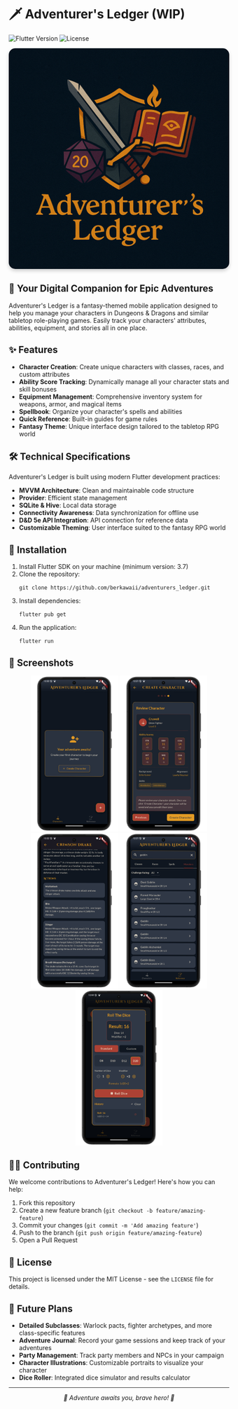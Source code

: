 # 🗡️ Adventurer's Ledger (WIP)

![Flutter Version](https://img.shields.io/badge/Flutter-3.7+-blue.svg)
![License](https://img.shields.io/badge/License-MIT-green.svg)

<p align="center">
  <img src="assets/images/adventurersLedger.png" alt="Adventurer's Ledger" width="600" style="border-radius: 15px; box-shadow: 0 4px 8px rgba(0,0,0,0.2);" />
</p>

## 📜 Your Digital Companion for Epic Adventures

Adventurer's Ledger is a fantasy-themed mobile application designed to help you manage your characters in Dungeons & Dragons and similar tabletop role-playing games. Easily track your characters' attributes, abilities, equipment, and stories all in one place.

## ✨ Features

- **Character Creation**: Create unique characters with classes, races, and custom attributes
- **Ability Score Tracking**: Dynamically manage all your character stats and skill bonuses
- **Equipment Management**: Comprehensive inventory system for weapons, armor, and magical items
- **Spellbook**: Organize your character's spells and abilities
- **Quick Reference**: Built-in guides for game rules
- **Fantasy Theme**: Unique interface design tailored to the tabletop RPG world

## 🛠️ Technical Specifications

Adventurer's Ledger is built using modern Flutter development practices:

- **MVVM Architecture**: Clean and maintainable code structure
- **Provider**: Efficient state management
- **SQLite & Hive**: Local data storage
- **Connectivity Awareness**: Data synchronization for offline use
- **D&D 5e API Integration**: API connection for reference data
- **Customizable Theming**: User interface suited to the fantasy RPG world

## 🚀 Installation

1. Install Flutter SDK on your machine (minimum version: 3.7)
2. Clone the repository:
   ```
   git clone https://github.com/berkawaii/adventurers_ledger.git
   ```
3. Install dependencies:
   ```
   flutter pub get
   ```
4. Run the application:
   ```
   flutter run
   ```

## 📱 Screenshots

<p align="center">
  <img src="assets/screenshots/homepage.png" alt="Character List" width="200" />
  <img src="assets/screenshots/character_creation.png" alt="Character Creation" width="200" /> 
  <img src="assets/screenshots/monster_details.png" alt="Monster Details" width="200" />
  <img src="assets/screenshots/reference_guide.png" alt="Reference Guide" width="200" />
  <img src="assets/screenshots/dice_roller.png" alt="Dice Roller" width="200" />
</p>

## 🧙‍♂️ Contributing

We welcome contributions to Adventurer's Ledger! Here's how you can help:

1. Fork this repository
2. Create a new feature branch (`git checkout -b feature/amazing-feature`)
3. Commit your changes (`git commit -m 'Add amazing feature'`)
4. Push to the branch (`git push origin feature/amazing-feature`)
5. Open a Pull Request

## 📄 License

This project is licensed under the MIT License - see the `LICENSE` file for details.

## 🔮 Future Plans

- **Detailed Subclasses**: Warlock pacts, fighter archetypes, and more class-specific features
- **Adventure Journal**: Record your game sessions and keep track of your adventures
- **Party Management**: Track party members and NPCs in your campaign
- **Character Illustrations**: Customizable portraits to visualize your character
- **Dice Roller**: Integrated dice simulator and results calculator

---

<p align="center">
  <i>🎲 Adventure awaits you, brave hero! 🎲</i>
</p>
